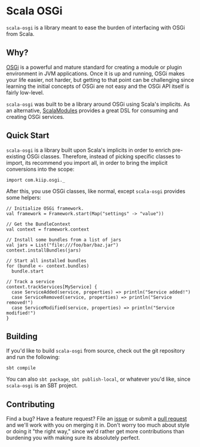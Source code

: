 # Scala OSGi

`scala-osgi` is a library meant to ease the burden of interfacing with
OSGi from Scala.

## Why?

[OSGi](http://www.osgi.org/Main/HomePage) is a powerful and mature standard
for creating a module or plugin environment in JVM applications. Once it is
up and running, OSGi makes your life easier, not harder, but getting to that
point can be challenging since learning the initial concepts of OSGi are not
easy and the OSGi API itself is fairly low-level.

`scala-osgi` was built to be a library around OSGi using Scala's implicits.
As an alternative, [ScalaModules](https://github.com/weiglewilczek/scalamodules)
provides a great DSL for consuming and creating OSGi services.

## Quick Start

`scala-osgi` is a library built upon Scala's implicits in order to enrich
pre-existing OSGi classes. Therefore, instead of picking specific classes
to import, its recommend you import all, in order to bring the implicit
conversions into the scope:

    import com.kiip.osgi._

After this, you use OSGi classes, like normal, except `scala-osgi` provides
some helpers:

    // Initialize OSGi framework.
    val framework = Framework.start(Map("settings" -> "value"))

    // Get the BundleContext
    val context = framework.context

    // Install some bundles from a list of jars
    val jars = List("file:///foo/bar/baz.jar")
    context.installBundles(jars)

    // Start all installed bundles
    for (bundle <- context.bundles)
      bundle.start

    // Track a service
    context.trackServices[MyService] {
      case ServiceAdded(service, properties) => println("Service added!")
      case ServiceRemoved(service, properties) => println("Service removed!")
      case ServiceModified(service, properties) => println("Service modified!")
    }

## Building

If you'd like to build `scala-osgi` from source, check out the git repository
and run the following:

    sbt compile

You can also `sbt package`, `sbt publish-local`, or whatever you'd like,
since `scala-osgi` is an SBT project.

## Contributing

Find a bug? Have a feature request? File an [issue](https://github.com/kiip/scala-osgi/issues)
or submit a [pull request](https://github.com/kiip/scala-osgi/pulls)
and we'll work with you on merging it in. Don't
worry too much about style or doing it "the right way," since we'd
rather get more contributions than burdening you with making sure its
absolutely perfect.

